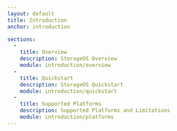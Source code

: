 ```yaml
---
layout: default
title: Introduction
anchor: introduction

sections:
  -
    title: Overview
    description: StorageOS Overview
    module: introduction/overview
  -
    title: Quickstart
    description: StorageOS Quickstart
    module: introduction/quickstart
  -
    title: Supported Platforms
    description: Supported Platforms and Limitations
    module: introduction/platforms
---
```

